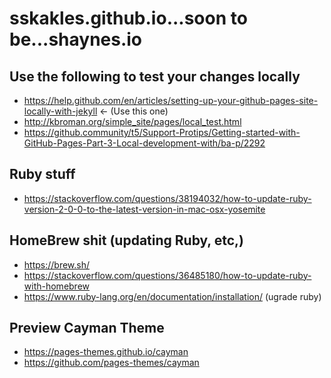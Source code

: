 # sskakles.github.io...soon to be...shaynes.io

## Use the following to test your changes locally
- https://help.github.com/en/articles/setting-up-your-github-pages-site-locally-with-jekyll <- (Use this one)
- http://kbroman.org/simple_site/pages/local_test.html 
- https://github.community/t5/Support-Protips/Getting-started-with-GitHub-Pages-Part-3-Local-development-with/ba-p/2292

## Ruby stuff
- https://stackoverflow.com/questions/38194032/how-to-update-ruby-version-2-0-0-to-the-latest-version-in-mac-osx-yosemite

## HomeBrew shit (updating Ruby, etc,)
- https://brew.sh/
- https://stackoverflow.com/questions/36485180/how-to-update-ruby-with-homebrew
- https://www.ruby-lang.org/en/documentation/installation/ (ugrade ruby)

## Preview Cayman Theme
- https://pages-themes.github.io/cayman
- https://github.com/pages-themes/cayman